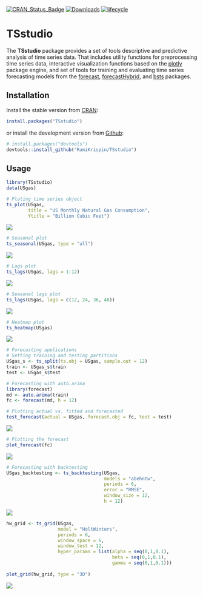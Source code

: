 <!-- badges: start -->

[![CRAN\_Status\_Badge](https://www.r-pkg.org/badges/version/TSstudio)](https://cran.r-project.org/package=TSstudio)
[![Downloads](http://cranlogs.r-pkg.org/badges/TSstudio)](https://cran.r-project.org/package=TSstudio)
[![lifecycle](https://img.shields.io/badge/lifecycle-maturing-blue.svg)](https://www.tidyverse.org/lifecycle/#maturing)

<!-- badges: end -->

TSstudio
========

The **TSstudio** package provides a set of tools descriptive and predictive analysis of time series data. That includes utility functions for preprocessing time series data,  interactive visualization functions based on the [plotly](https://CRAN.R-project.org/package=plotly) package engine, and set of tools for training and evaluating time series forecasting models from the [forecast](https://CRAN.R-project.org/package=forecast), [forecastHybrid](https://CRAN.R-project.org/package=forecastHybrid), and [bsts](https://CRAN.R-project.org/package=bsts) packages.


Installation
------------

Install the stable version from [CRAN](https://CRAN.R-project.org/package=TSstudio):

``` r
install.packages("TSstudio")
```

or install the development version from [Github](https://github.com/RamiKrispin/TSstudio):

``` r
# install.packages("devtools")
devtools::install_github("RamiKrispin/TSstudio")
```


Usage
-----
``` r
library(TSstudio)
data(USgas)

# Ploting time series object
ts_plot(USgas, 
        title = "US Monthly Natural Gas Consumption",
        Ytitle = "Billion Cubic Feet")
```
![](./vignettes/gif/USgas_plot.png) 
``` r
# Seasonal plot
ts_seasonal(USgas, type = "all")
```
![](./vignettes/gif/USgas_seasonal.png)
``` r
# Lags plot
ts_lags(USgas, lags = 1:12)
```
![](./vignettes/gif/USgas_lags.png)
``` r
# Seasonal lags plot
ts_lags(USgas, lags = c(12, 24, 36, 48))
```
![](./vignettes/gif/USgas_lags2.png)
``` r
# Heatmap plot
ts_heatmap(USgas)
```
![](./vignettes/gif/USgas_heatmap.png)
``` r
# Forecasting applications
# Setting training and testing partitions
USgas_s <- ts_split(ts.obj = USgas, sample.out = 12)
train <- USgas_s$train
test <- USgas_s$test

# Forecasting with auto.arima
library(forecast)
md <- auto.arima(train)
fc <- forecast(md, h = 12)

# Plotting actual vs. fitted and forecasted
test_forecast(actual = USgas, forecast.obj = fc, test = test)
```
![](./vignettes/gif/USgas_test_f.png)
``` r
# Plotting the forecast 
plot_forecast(fc)
```
![](./vignettes/gif/USgas_forecast.png)
``` r
# Forecasting with backtesting 
USgas_backtesting <- ts_backtesting(USgas, 
                                    models = "abehntw", 
                                    periods = 6, 
                                    error = "RMSE", 
                                    window_size = 12, 
                                    h = 12)


```

![](./vignettes/gif/USgas_backtesting.png)


``` r
hw_grid <- ts_grid(USgas, 
                   model = "HoltWinters",
                   periods = 6,
                   window_space = 6,
                   window_test = 12,
                   hyper_params = list(alpha = seq(0,1,0.1),
                                       beta = seq(0,1,0.1),
                                       gamma = seq(0,1,0.1)))
                                       
plot_grid(hw_grid, type = "3D")
```
![](./vignettes/gif/hw_grid.png)
